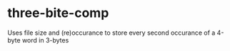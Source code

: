 # three-bite-comp
Uses file size and (re)occurance to store every second occurance of a 4-byte word in 3-bytes
